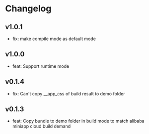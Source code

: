 # Changelog

## v1.0.1

- fix: make compile mode as default mode

## v1.0.0

- feat: Support runtime mode

## v0.1.4

- fix: Can't copy __app_css of build result to demo folder

## v0.1.3

- feat: Copy bundle to demo folder in build mode to match alibaba miniapp cloud build demand
